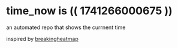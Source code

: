 # time_now is (( 1741266000675 ))

an automated repo that shows the currnent time

inspired by [breakingheatmap](https://github.com/breakingheatmap/breakingheatmap)